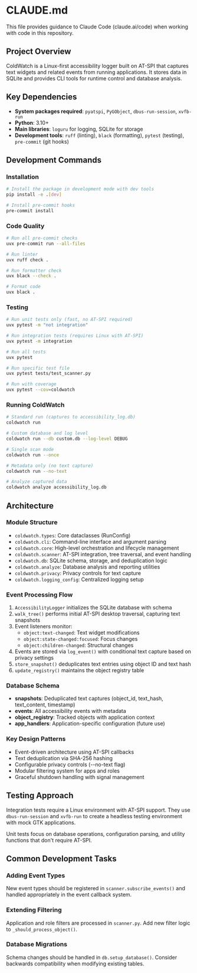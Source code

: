 # CLAUDE.md

This file provides guidance to Claude Code (claude.ai/code) when working with code in this repository.

## Project Overview

ColdWatch is a Linux-first accessibility logger built on AT-SPI that captures text widgets and related events from running applications. It stores data in SQLite and provides CLI tools for runtime control and database analysis.

## Key Dependencies

- **System packages required**: `pyatspi`, `PyGObject`, `dbus-run-session`, `xvfb-run`
- **Python**: 3.10+
- **Main libraries**: `loguru` for logging, SQLite for storage
- **Development tools**: `ruff` (linting), `black` (formatting), `pytest` (testing), `pre-commit` (git hooks)

## Development Commands

### Installation
```bash
# Install the package in development mode with dev tools
pip install -e .[dev]

# Install pre-commit hooks
pre-commit install
```

### Code Quality
```bash
# Run all pre-commit checks
uvx pre-commit run --all-files

# Run linter
uvx ruff check .

# Run formatter check
uvx black --check .

# Format code
uvx black .
```

### Testing
```bash
# Run unit tests only (fast, no AT-SPI required)
uvx pytest -m "not integration"

# Run integration tests (requires Linux with AT-SPI)
uvx pytest -m integration

# Run all tests
uvx pytest

# Run specific test file
uvx pytest tests/test_scanner.py

# Run with coverage
uvx pytest --cov=coldwatch
```

### Running ColdWatch
```bash
# Standard run (captures to accessibility_log.db)
coldwatch run

# Custom database and log level
coldwatch run --db custom.db --log-level DEBUG

# Single scan mode
coldwatch run --once

# Metadata only (no text capture)
coldwatch run --no-text

# Analyze captured data
coldwatch analyze accessibility_log.db
```

## Architecture

### Module Structure
- `coldwatch.types`: Core dataclasses (RunConfig)
- `coldwatch.cli`: Command-line interface and argument parsing
- `coldwatch.core`: High-level orchestration and lifecycle management
- `coldwatch.scanner`: AT-SPI integration, tree traversal, and event handling
- `coldwatch.db`: SQLite schema, storage, and deduplication logic
- `coldwatch.analyze`: Database analysis and reporting utilities
- `coldwatch.privacy`: Privacy controls for text capture
- `coldwatch.logging_config`: Centralized logging setup

### Event Processing Flow
1. `AccessibilityLogger` initializes the SQLite database with schema
2. `walk_tree()` performs initial AT-SPI desktop traversal, capturing text snapshots
3. Event listeners monitor:
   - `object:text-changed`: Text widget modifications
   - `object:state-changed:focused`: Focus changes
   - `object:children-changed`: Structural changes
4. Events are stored via `log_event()` with conditional text capture based on privacy settings
5. `store_snapshot()` deduplicates text entries using object ID and text hash
6. `update_registry()` maintains the object registry table

### Database Schema
- **snapshots**: Deduplicated text captures (object_id, text_hash, text_content, timestamp)
- **events**: All accessibility events with metadata
- **object_registry**: Tracked objects with application context
- **app_handlers**: Application-specific configuration (future use)

### Key Design Patterns
- Event-driven architecture using AT-SPI callbacks
- Text deduplication via SHA-256 hashing
- Configurable privacy controls (--no-text flag)
- Modular filtering system for apps and roles
- Graceful shutdown handling with signal management

## Testing Approach

Integration tests require a Linux environment with AT-SPI support. They use `dbus-run-session` and `xvfb-run` to create a headless testing environment with mock GTK applications.

Unit tests focus on database operations, configuration parsing, and utility functions that don't require AT-SPI.

## Common Development Tasks

### Adding Event Types
New event types should be registered in `scanner.subscribe_events()` and handled appropriately in the event callback system.

### Extending Filtering
Application and role filters are processed in `scanner.py`. Add new filter logic to `_should_process_object()`.

### Database Migrations
Schema changes should be handled in `db.setup_database()`. Consider backwards compatibility when modifying existing tables.
